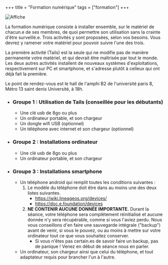 +++
title = "Formation numérique"
tags = ["formation"]
+++

![Affiche](/img/autodef2.png)

La formation numérique consiste à installer ensemble, sur le matériel de chacun.e de ses membres, de quoi permettre son utilisation sans la crainte d'être surveillé.e. Trois activités y sont proposées, selon vos besoins. Vous devrez y ramener votre matériel pour pouvoir suivre l'une des trois.

La première activité (Tails) est la seule qui ne modifie pas de manière permanente votre matériel, et qui devrait être maîtrisée par tout le monde. Les deux autres activités installent de nouveaux systèmes d'exploitations, respectivement sur PC et smartphone, et s'adresse plutôt à celleux qui ont déjà fait la première.

Le point de rendez-vous est le hall de l'amphi B2 de l'université paris 8, Métro 13 saint denis Université, à 18h.

- ### Groupe 1 : Utilisation de Tails (conseillée pour les débutants)
   - Une clé usb de 8go ou plus
   - Un ordinateur portable, et son chargeur
   - Un dongle wifi USB (optionnel)
   - Un téléphone avec internet et son chargeur (optionnel)

- ### Groupe 2 : Installations ordinateur
   - Une clé usb de 8go ou plus
   - Un ordinateur portable, et son chargeur

- ### Groupe 3 : Installations smartphone
    - Un téléphone android qui remplit toutes les conditions suivantes  :
      1. Le modèle du téléphone doit être dans au moins une des deux listes suivantes.
         - https://wiki.lineageos.org/devices/
         - https://doc.e.foundation/devices
       2. **NE CONTENIR AUCUNE DONNÉE IMPORTANTE.** Durant la séance, votre téléphone sera complètement réinitialisé et aucune donnée n'y sera récupérable, comme si vous l'aviez perdu. Nous vous conseillons d'en faire une sauvegarde intégrale ("backup") avant de venir, si vous le pouvez, ou au moins à mettre sur votre ordinateur tout ce que vous souhaitez conserver.
           - Si vous n'êtes pas certain.es de savoir faire un backup, pas de panique ! Venez en début de séance nous en parler.
    - Un ordinateur, son chargeur ainsi que celui du téléphone, et tout adaptateur requis pour brancher l'un à l'autre.

